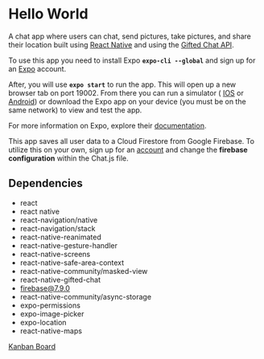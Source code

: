 # Hello World 
A chat app where users can chat, send pictures, take pictures, and share their location built using [React Native](https://reactnative.dev/) and using the [Gifted Chat API](https://github.com/FaridSafi/react-native-gifted-chat). 

To use this app you need to install Expo  **`expo-cli --global`**  and sign up for an [Expo](expo.io/signup) account.

After, you will use  **`expo start`** to run the app. This will open up a new browser tab on port 19002. From there you can run a simulator ( [IOS](https://www.apple.com/us/search/xcode?src=globalnav) or [Android](https://developer.android.com/studio)) or download the Expo app on your device (you must be on the same network) to view and test the app.

For more information on Expo, explore their [documentation](https://docs.expo.io/).

This app saves all user data to a Cloud Firestore from Google Firebase. To utilize this on your own, sign up for an [account](https://firebase.google.com/) and change the **firebase configuration** within the Chat.js file.
    
## Dependencies
- react
- react native
- react-navigation/native 
- react-navigation/stack
- react-native-reanimated 
- react-native-gesture-handler 
- react-native-screens 
- react-native-safe-area-context 
- react-native-community/masked-view
- react-native-gifted-chat
- firebase@7.9.0
- react-native-community/async-storage
- expo-permissions
- expo-image-picker
- expo-location
- react-native-maps

[Kanban Board](https://trello.com/b/CrlCUHsL/chat-app)
